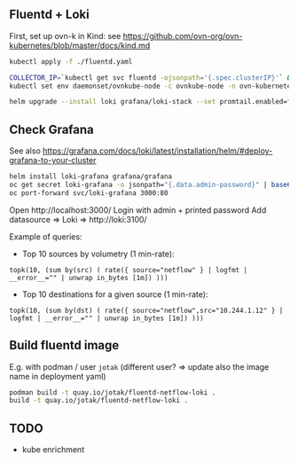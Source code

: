 ## Fluentd + Loki

First, set up ovn-k in Kind: see https://github.com/ovn-org/ovn-kubernetes/blob/master/docs/kind.md

```bash
kubectl apply -f ./fluentd.yaml

COLLECTOR_IP=`kubectl get svc fluentd -ojsonpath='{.spec.clusterIP}'` && echo $COLLECTOR_IP
kubectl set env daemonset/ovnkube-node -c ovnkube-node -n ovn-kubernetes OVN_NETFLOW_TARGETS="$COLLECTOR_IP:2055"

helm upgrade --install loki grafana/loki-stack --set promtail.enabled=false
```

## Check Grafana

See also https://grafana.com/docs/loki/latest/installation/helm/#deploy-grafana-to-your-cluster

```bash
helm install loki-grafana grafana/grafana
oc get secret loki-grafana -o jsonpath="{.data.admin-password}" | base64 --decode ; echo
oc port-forward svc/loki-grafana 3000:80
```

Open http://localhost:3000/
Login with admin + printed password
Add datasource => Loki => http://loki:3100/

Example of queries:

- Top 10 sources by volumetry (1 min-rate):

`topk(10, (sum by(src) ( rate({ source="netflow" } | logfmt | __error__="" | unwrap in_bytes [1m]) )))`

- Top 10 destinations for a given source (1 min-rate):

`topk(10, (sum by(dst) ( rate({ source="netflow",src="10.244.1.12" } | logfmt | __error__="" | unwrap in_bytes [1m]) )))`


## Build fluentd image

E.g. with podman / user `jotak` (different user? => update also the image name in deployment yaml)

```bash
podman build -t quay.io/jotak/fluentd-netflow-loki .
build -t quay.io/jotak/fluentd-netflow-loki .
```

## TODO

- kube enrichment

